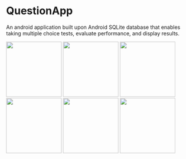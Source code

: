 # QuestionApp
An android application built upon Android SQLite database that enables taking 
multiple choice tests, evaluate performance, and display results.

<img src="https://user-images.githubusercontent.com/28055076/27628975-5df48d72-5c0e-11e7-9978-f1e03d478854.png" width="150" length="150">
<img src="https://user-images.githubusercontent.com/28055076/27628972-5dee33be-5c0e-11e7-852d-85a80e8877e8.png" width="150" length="150">
<img src="https://user-images.githubusercontent.com/28055076/27628973-5df13e4c-5c0e-11e7-9faf-57abde24051e.png" width="150" length="150">
<img src="https://user-images.githubusercontent.com/28055076/27628974-5df1621e-5c0e-11e7-98df-bad38112a737.png" width="150" length="150">
<img src="https://user-images.githubusercontent.com/28055076/27628976-5df5dd08-5c0e-11e7-9e61-092dc7abfe68.png" width="150" length="150">
<img src="https://user-images.githubusercontent.com/28055076/27628977-5df7c596-5c0e-11e7-98cd-121374fb33e4.png" width="150" length="150">


